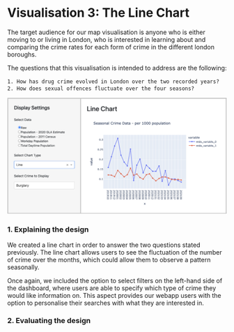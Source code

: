 # Visualisation 3: The Line Chart

The target audience for our map visualisation is anyone who is either moving to or living in London, who is interested in learning about and comparing the crime rates for each form of crime in the different london boroughs.

The questions that this visualisation is intended to address are the following:

    1. How has drug crime evolved in London over the two recorded years?
    2. How does sexual offences fluctuate over the four seasons?

![Map](../assets/line_chart.png)

### 1. Explaining the design

We created a line chart in order to answer the two questions stated previously. 
The line chart allows users to see the fluctuation of the number of crime over the months, which could allow them to observe a pattern seasonally.

Once again, we included the option to select filters on the left-hand side of the dashboard, where users are able to specify which type of crime they would like information on.
This aspect provides our webapp users with the option to personalise their searches with what they are interested in.


### 2. Evaluating the design